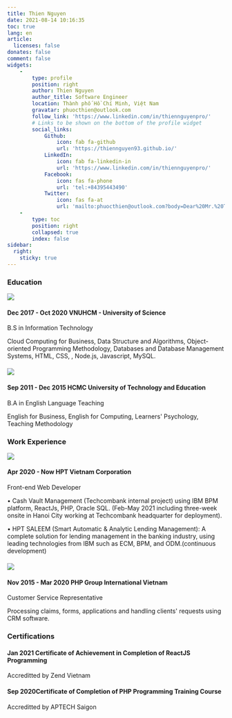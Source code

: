 ```yaml
---
title: Thien Nguyen
date: 2021-08-14 10:16:35
toc: true
lang: en
article:
  licenses: false
donates: false
comment: false
widgets:
    - 
        type: profile
        position: right
        author: Thien Nguyen
        author_title: Software Engineer
        location: Thành phố Hồ Chí Minh, Việt Nam
        gravatar: phuocthien@outlook.com
        follow_link: 'https://www.linkedin.com/in/thiennguyenpro/'
        # Links to be shown on the bottom of the profile widget
        social_links:
            Github:
                icon: fab fa-github
                url: 'https://thiennguyen93.github.io/'
            LinkedIn:
                icon: fab fa-linkedin-in
                url: 'https://www.linkedin.com/in/thiennguyenpro/'
            Facebook:
                icon: fas fa-phone
                url: 'tel:+84395443490'
            Twitter:
                icon: fas fa-at
                url: 'mailto:phuocthien@outlook.com?body=Dear%20Mr.%20Thien%20Nguyen%2C%0D%0A'   
    - 
        type: toc
        position: right
        collapsed: true
        index: false
sidebar:
  right:
    sticky: true
---
```


### <span class="tag mr-2 is-primary is-size-6"><i class="fas fa-graduation-cap"></i></span> Education
<div class="timeline">
    <article class="media">
        <figure class="media-left" style="margin-left: 0; margin-bottom: 0; margin-right: 1rem">
            <img src="https://thiennguyenpro.files.wordpress.com/2021/08/logo-hcmus.png?w=64">
        </figure>
        <div class="timeline-item">
            <h4 class="date is-uppercase"><strong><span class="tag mr-2">Dec 2017 - Oct 2020</span> VNUHCM - University of Science</strong></h4>
            <p>B.S in Information Technology</p>
            <p  style="margin-bottom: 20px">Cloud Computing for Business, Data Structure and Algorithms, Object-oriented Programming Methodology, Databases and Database Management Systems, HTML, CSS, , Node.js, Javascript, MySQL.</p>
        </div>
    </article>
    <article class="media">
        <figure class="media-left" style="margin-left: 0; margin-bottom: 0; margin-right: 1rem">
            <img src="https://thiennguyenpro.files.wordpress.com/2020/02/logo_spkt_thiennguyenicu.png?w=64">
        </figure>
        <div>
            <h4 class="date is-uppercase"><strong><span class="tag mr-2">Sep 2011 - Dec 2015</span> HCMC University of Technology and Education</strong></h4>
            <p>B.A in English Language Teaching</p>
            <p  style="margin-bottom: 20px">English for Business, English for Computing, Learners' Psychology, Teaching Methodology</p>
        </div>
    </article>
</div>

### <span class="tag mr-2 is-success is-size-6"><i class="fas fa-briefcase"></i></span> Work Experience
<div class="timeline">
    <!-- <article class="media">
        <figure class="media-left" style="margin-left: 0; margin-bottom: 0; margin-right: 1rem">
            <img src="https://thiennguyenpro.files.wordpress.com/2021/08/logo.png?w=64">
        </figure>
        <div>
            <h4 class="date is-uppercase"><strong><span class="tag mr-2">July 2021 - (Aug 2021)</span> Welab</strong> (owned project)</h4>
            <p>Full Stack Developer</p>
            <p  style="margin-bottom: 20px">A solution for business management applied for the small and medium-sized medical centers, using ReactJS, a well-known Javascript library, as the front-end  and Laravel framework served as a backend server for RESTful API written in PHP.</p>
        </div>
    </article> -->
    <article class="media">
        <figure class="media-left" style="margin-left: 0; margin-bottom: 0; margin-right: 1rem">
            <img src="https://thiennguyenpro.files.wordpress.com/2020/03/hpt_logo.png?w=64">
        </figure>
        <div>
            <h4 class="date is-uppercase"><strong><span class="tag mr-2">Apr 2020 - Now</span> HPT Vietnam Corporation</strong></h4>
            <p>Front-end Web Developer</p>
            <p  style="margin-bottom: 10px">• Cash Vault Management (Techcombank internal project) using IBM BPM platform, ReactJs, PHP, Oracle SQL. (Feb-May 2021 including three-week onsite in Hanoi City working at Techcombank headquarter for deployment).
            </p>
            <p  style="margin-bottom: 20px">• HPT SALEEM (Smart Automatic & Analytic Lending Management): A complete solution for lending management in the banking industry, using leading technologies from IBM such as ECM, BPM, and ODM.(continuous development)
            </p>
        </div>
    </article>
    <article class="media">
        <figure class="media-left" style="margin-left: 0; margin-bottom: 0; margin-right: 1rem">
            <img src="https://thiennguyenpro.files.wordpress.com/2020/03/phpgroupvn_logo-1.png?w=64">
        </figure>
        <div>
            <h4 class="date is-uppercase"><strong><span class="tag mr-2">Nov 2015 - Mar 2020</span> PHP Group International Vietnam</strong></h4>
            <p>Customer Service Representative</p>
            <p  style="margin-bottom: 20px">Processing claims, forms, applications and handling clients' requests using CRM software.
            </p>
        </div>
    </article>
</div>

### <span class="tag mr-2 is-danger is-size-6"><i class="fas fa-certificate"></i></span> Certifications
<div class="timeline">
    <article class="media">
    <!-- <figure class="media-left" style="margin-left: 0; margin-bottom: 0; margin-right: 1rem">
        <img src="https://thiennguyenpro.files.wordpress.com/2021/08/logo-zendvn.png?w=64">
    </figure> -->
    <div>
        <h4 class="date is-uppercase"><strong><span class="tag mr-2">Jan 2021</span> Certificate of Achievement in Completion of ReactJS Programming</strong></h4>
        <p>Accreditted by Zend Vietnam</p>
    </div>
    </article>
    <article class="media">
    <!-- <figure class="media-left" style="margin-left: 0; margin-bottom: 0; margin-right: 1rem">
        <img src="https://thiennguyenpro.files.wordpress.com/2021/08/logo-aptech.png?w=64">
    </figure> -->
    <div>
        <h4 class="date is-uppercase"><strong><span class="tag mr-2">Sep 2020</span>Certificate of Completion of PHP Programming Training Course</strong></h4>
        <p>Accreditted by APTECH Saigon</p>
    </div>
    </article>
</div>

